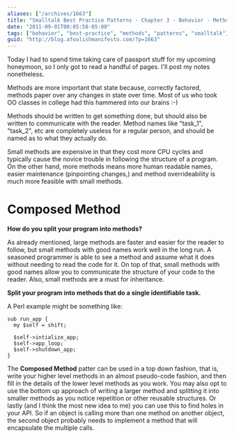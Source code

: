 ```yaml
---
aliases: ["/archives/1663"]
title: "Smalltalk Best Practice Patterns - Chapter 3 - Behavior - Methods"
date: "2011-09-01T00:05:58-05:00"
tags: ["behavior", "best-practice", "methods", "patterns", "smalltalk"]
guid: "http://blog.afoolishmanifesto.com/?p=1663"
---
```

Today I had to spend time taking care of passport stuff for my upcoming honeymoon, so I only got to read a handful of pages. I'll post my notes nonetheless.

Methods are more important that state because, correctly factored, methods paper over any changes in state over time. Most of us who took OO classes in college had this hammered into our brains :-)

Methods should be written to get something done, but should also be written to communicate with the reader. Method names like "task\_1", "task\_2", etc are completely useless for a regular person, and should be named as to what they actually do.

Small methods are expensive in that they cost more CPU cycles and typically cause the novice trouble in following the structure of a program. On the other hand, more methods means more human readable names, easier maintenance (pinpointing changes,) and method overrideability is much more feasible with small methods.

# Composed Method

**How do you split your program into methods?**

As already mentioned, large methods are faster and easier for the reader to follow, but small methods with good names work well in the long run. A seasoned programmer is able to see a method and assume what it does without needing to read the code for it. On top of that, small methods with good names allow you to communicate the structure of your code to the reader. Also, small methods are a must for inheritance.

**Split your program into methods that do a single identifiable task.**

A Perl example might be something like:

    sub run_app {
      my $self = shift;

      $self->intialize_app;
      $self->app_loop;
      $self->shutdown_app;
    }

The **Composed Method** patter can be used in a top down fashion, that is, write your higher level methods in an almost pseudo-code fashion, and then fill in the details of the lower level methods as you work. You may also opt to use the bottom up approach of writing a larger method and splitting it into smaller methods as you notice repetition or other reusable structures. Or lastly (and I think the most new idea to me) you can use this to find holes in your API. So if an object is calling more than one method on another object, the second object probably needs to implement a method that will encapsulate the multiple calls.
